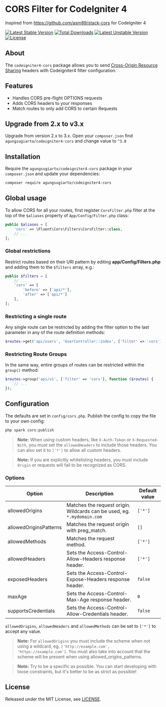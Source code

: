# CORS Filter for CodeIgniter 4

Inspired from https://github.com/asm89/stack-cors for CodeIgniter 4

[![Latest Stable Version](https://poser.pugx.org/agungsugiarto/codeigniter4-cors/v)](https://packagist.org/packages/agungsugiarto/codeigniter4-cors)
[![Total Downloads](https://poser.pugx.org/agungsugiarto/codeigniter4-cors/downloads)](https://packagist.org/packages/agungsugiarto/codeigniter4-cors)
[![Latest Unstable Version](https://poser.pugx.org/agungsugiarto/codeigniter4-cors/v/unstable)](https://packagist.org/packages/agungsugiarto/codeigniter4-cors)
[![License](https://poser.pugx.org/agungsugiarto/codeigniter4-cors/license)](https://packagist.org/packages/agungsugiarto/codeigniter4-cors)

## **About**

The `codeigniter4-cors` package allows you to send [Cross-Origin Resource Sharing](https://developer.mozilla.org/en-US/docs/Web/HTTP/CORS/)
headers with Codeigniter4 filter configuration.

## **Features**

* Handles CORS pre-flight OPTIONS requests
* Adds CORS headers to your responses
* Match routes to only add CORS to certain Requests

## **Upgrade from 2.x to v3.x**

Upgrade from version 2.x to 3.x. Open your `composer.json` find `agungsugiarto/codeigniter4-cors` and change value to `^3.0`

## **Installation**

Require the `agungsugiarto/codeigniter4-cors` package in your `composer.json` and update your dependencies:
```sh
composer require agungsugiarto/codeigniter4-cors
```

## **Global usage**

To allow CORS for all your routes, first register `CorsFilter.php` filter at the top of the `$aliases` property of  `App/Config/Filter.php` class:

```php
public $aliases = [
    'cors' => \Fluent\Cors\Filters\CorsFilter::class,
    // ...
];
```

### **Global restrictions**
Restrict routes based on their URI pattern by editing **app/Config/Filters.php** and adding them to the
`$filters` array, e.g.:

```php
public $filters = [
    // ...
    'cors' => [
        'before' => ['api/*'],
        'after' => ['api/*']
    ],
];
```

### **Restricting a single route**
Any single route can be restricted by adding the filter option to the last parameter in any of the route definition methods:
```php
$routes->get('api/users', 'UserController::index', ['filter' => 'cors']);
```

### **Restricting Route Groups**
In the same way, entire groups of routes can be restricted within the `group()` method:
```php
$routes->group('api/v1', ['filter' => 'cors'], function ($routes) {
    // ...
});
```

## **Configuration**

The defaults are set in `config/cors.php`. Publish the config to copy the file to your own config:
```sh
php spark cors:publish
```
> **Note:** When using custom headers, like `X-Auth-Token` or `X-Requested-With`, you must set the `allowedHeaders` to include those headers. You can also set it to `['*']` to allow all custom headers.

> **Note:** If you are explicitly whitelisting headers, you must include `Origin` or requests will fail to be recognized as CORS.


### **Options**

| Option                   | Description                                                              | Default value |
|--------------------------|--------------------------------------------------------------------------|---------------|
| allowedOrigins           | Matches the request origin. Wildcards can be used, eg. `*.mydomain.com`  |    `['*']`    |
| allowedOriginsPatterns   | Matches the request origin with preg_match.                              |    `[]`    |
| allowedMethods           | Matches the request method.                                              |    `['*']`    |
| allowedHeaders           | Sets the Access-Control-Allow-Headers response header.                   |    `['*']`    |
| exposedHeaders           | Sets the Access-Control-Expose-Headers response header.                  |    `false`    |
| maxAge                   | Sets the Access-Control-Max-Age response header.                         |    `0`        |
| supportsCredentials      | Sets the Access-Control-Allow-Credentials header.                        |    `false`    |


`allowedOrigins`, `allowedHeaders` and `allowedMethods` can be set to `['*']` to accept any value.

> **Note:** For `allowedOrigins` you must include the scheme when not using a wildcard, eg. `['http://example.com', 'https://example.com']`. You must also take into account that the scheme will be present when using allowed_origins_patterns.

> **Note:** Try to be a specific as possible. You can start developing with loose constraints, but it's better to be as strict as possible!

## **License**

Released under the MIT License, see [LICENSE](https://github.com/agungsugiarto/codeigniter4-cors/blob/master/LICENSE.md).
